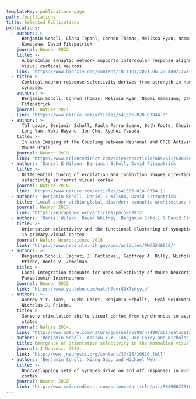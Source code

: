 ```yaml
---
templateKey: publications-page
path: /publications
title: Selected Publications
publications:
  - authors: >
      Benjamin Scholl, Clara Tepohl, Connon Thomas, Melissa Ryan, Naomi
      Kamasawa, David Fitzpatrick
    journal: Neuron 2022
    title: >-
      A binocular synaptic network supports interocular response alignment in
      visual cortical neurons
    link: 'https://www.biorxiv.org/content/10.1101/2021.06.22.449272v1'
  - title: >-
      Cortical neuron response selectivity derives from strength in numbers of
      synapses
    authors: >-
      Benjamin Scholl, Connon Thomas, Melissa Ryan, Naomi Kamasawa, David
      Fitzpatrick
    journal: Nature 2021
    link: 'https://www.nature.com/articles/s41586-020-03044-3'
  - authors: >-
      Tal Laviv, Benjamin Scholl, Paula Parra-Bueno, Beth Foote, Chuqiu Zhang,
      Long Yan, Yuki Hayano, Jun Chu, Ryohei Yasuda
    title: >-
      In Vivo Imaging of the Coupling between Neuronal and CREB Activity in the
      Mouse Brain
    journal: Neuron 2019
    link: 'https://www.sciencedirect.com/science/article/abs/pii/S0896627319310372'
  - authors: 'Daniel E Wilson, Benjamin Scholl, David Fitzpatrick'
    title: >-
      Differential tuning of excitation and inhibition shapes direction
      selectivity in ferret visual cortex
    journal: Nature 2018
    link: 'https://www.nature.com/articles/s41586-018-0354-1'
  - authors: 'Benjamin Scholl, Daniel E Wilson, David Fitzpatrick'
    title: 'Local order within global disorder: synaptic architecture of visual space'
    journal: Neuron 2017
    link: 'https://europepmc.org/articles/pmc5868972'
  - authors: 'Daniel Wilson, David Whitney, Benjamin Scholl & David Fitzpatrick'
    title: >-
      Orientation selectivity and the functional clustering of synaptic inputs
      in primary visual cortex
    journal: Nature Neuroscience 2016
    link: 'https://www.ncbi.nlm.nih.gov/pmc/articles/PMC5240628/'
  - authors: >-
      Benjamin Scholl, Jagruti J. Pattadkal, Geoffrey A. Dilly, Nicholas J.
      Priebe, Boris V. Zemelman
    title: >-
      Local Integration Accounts for Weak Selectivity of Mouse Neocortical
      Parvalbumin Interneurons
    journal: Neuron 2015
    link: 'https://www.youtube.com/watch?v=rGQX7jdsyio'
  - authors: >-
      Andrew Y.Y. Tan*,  Yuzhi Chen*, Benjamin Scholl*,  Eyal Seidemann  &
      Nicholas J. Priebe.
    title: >-
      Sensory stimulation shifts visual cortex from synchronous to asynchronous
      states
    journal: Nature 2014.
    link: 'http://www.nature.com/nature/journal/v509/n7499/abs/nature13159.html'
  - authors: 'Benjamin Scholl, Andrew Y.Y. Tan, Joe Corey and Nicholas J. Priebe.'
    title: Emergence of orientation selectivity in the mammalian visual pathway
    journal: J Neurosci 2013.
    link: 'http://www.jneurosci.org/content/33/26/10616.full'
  - authors: 'Benjamin Scholl, Xiang Gao, and Michael Wehr.'
    title: >-
      Nonoverlapping sets of synapes drive on and off responses in auditory
      cortex
    journal: Neuron 2010
    link: 'http://www.sciencedirect.com/science/article/pii/S0896627310000462'
---
```

